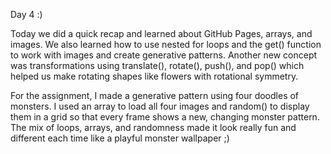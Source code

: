 Day 4 :)

Today we did a quick recap and learned about GitHub Pages, arrays, and images. We also learned how to use nested for loops and the get() function to work with images and create generative patterns. Another new concept was transformations using translate(), rotate(), push(), and pop() which helped us make rotating shapes like flowers with rotational symmetry.

For the assignment, I made a generative pattern using four doodles of monsters. I used an array to load all four images and random() to display them in a grid so that every frame shows a new, changing monster pattern. The mix of loops, arrays, and randomness made it look really fun and different each time like a playful monster wallpaper ;)